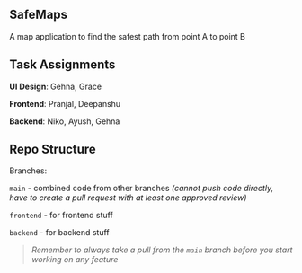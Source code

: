 SafeMaps
--------

A map application to find the safest path from point A to point B

**Task Assignments**
-------------------

**UI Design**: Gehna, Grace

**Frontend**: Pranjal, Deepanshu

**Backend**: Niko, Ayush, Gehna

Repo Structure
--------------

Branches:

`main` - combined code from other branches _(cannot push code directly, have to create a pull request with at least one approved review)_

`frontend` - for frontend stuff

`backend` - for backend stuff

>_Remember to always take a pull from the `main` branch before you start working on any feature_
